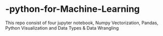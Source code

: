 # -python-for-Machine-Learning
This repo consist of four jupyter notebook, Numpy Vectorization, Pandas, Python Visualization and Data Types &amp; Data Wrangling
